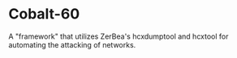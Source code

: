 # Cobalt-60
A "framework" that utilizes ZerBea's hcxdumptool and hcxtool for automating the attacking of networks.
